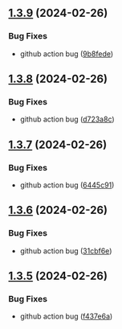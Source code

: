 ## [1.3.9](https://github.com/ephrimlawrence/ananse/compare/v1.3.8...v1.3.9) (2024-02-26)


### Bug Fixes

* github action bug ([9b8fede](https://github.com/ephrimlawrence/ananse/commit/9b8fedeb8631052c8991ba2e7f2943002fdd6418))



## [1.3.8](https://github.com/ephrimlawrence/ananse/compare/v1.3.7...v1.3.8) (2024-02-26)


### Bug Fixes

* github action bug ([d723a8c](https://github.com/ephrimlawrence/ananse/commit/d723a8c3f1ab8541560b7b47b53229728c23e00b))



## [1.3.7](https://github.com/ephrimlawrence/ananse/compare/v1.3.6...v1.3.7) (2024-02-26)


### Bug Fixes

* github action bug ([6445c91](https://github.com/ephrimlawrence/ananse/commit/6445c91a2d8529bfefb96bebe2defd2259f5b078))



## [1.3.6](https://github.com/ephrimlawrence/ananse/compare/v1.3.5...v1.3.6) (2024-02-26)


### Bug Fixes

* github action bug ([31cbf6e](https://github.com/ephrimlawrence/ananse/commit/31cbf6e25c817b5c1c8616b6497a3ff2f0062319))



## [1.3.5](https://github.com/ephrimlawrence/ananse/compare/v1.3.4...v1.3.5) (2024-02-26)


### Bug Fixes

* github action bug ([f437e6a](https://github.com/ephrimlawrence/ananse/commit/f437e6a765ff89216ec4ed969feac21c87a555e7))



